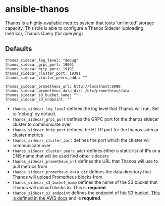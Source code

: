 # ansible-thanos
[Thanos is a highly-available metrics system](https://github.com/improbable-eng/thanos) that touts 'unlimited' storage capacity. This role is able to configure a Thanos Sidecar (uploading metrics), Thanos Query (for querying)

## Defaults
```
thanos_sidecar_log_level: "debug"
thanos_sidecar_grpc_port: 19091
thanos_sidecar_http_port: 19191
thanos_sidecar_cluster_port: 19391
thanos_sidecar_cluster_peers_addr: ""

thanos_sidecar_prometheus_url: http://localhost:9090
thanos_sidecar_prometheus_data_dir: /etc/prometheus/data
thanos_sidecar_s3_bucket_name: ""
thanos_sidecar_s3_endpoint: ""
```

- `thanos_sidecar_log_level` defines the log level that Thanos will run. Set to 'debug' by default.
- `thanos_sidecar_grpc_port` defines the GRPC port for the thanos sidecar cluster to communicate over
- `thanos_sidecar_http_port` defines the HTTP port for the thanos sidecar cluster metrics
- `thanos_sidecar_cluster_port` defines the port which the cluster will communicate over
- `thanos_sidecar_cluster_peers_addr` defines either a static list of IPs or a DNS name that will be used find other sidecars
- `thanos_sidecar_prometheus_url` defines the URL that Thanos will use to pull metrics from
- `thanos_sidecar_prometheus_data_dir` defines the data directory that Thanos will upload Prometheus blocks from.
- `thanos_sidecar_s3_bucket_name` defines the name of the S3 bucket that Thanos will upload blocks to. This is **required**.
- `thanos_sidecar_s3_endpoint` defines the endpoint of hte S3 bucket. [This is defined in the AWS docs](https://docs.aws.amazon.com/general/latest/gr/rande.html#s3_region) and is **required**.


